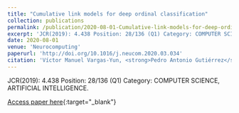 ```yaml
---
title: "Cumulative link models for deep ordinal classification"
collection: publications
permalink: /publication/2020-08-01-Cumulative-link-models-for-deep-ordinal-classification
excerpt: 'JCR(2019): 4.438 Position: 28/136 (Q1) Category: COMPUTER SCIENCE, ARTIFICIAL INTELLIGENCE.'
date: 2020-08-01
venue: 'Neurocomputing'
paperurl: 'http://doi.org/10.1016/j.neucom.2020.03.034'
citation: 'Víctor Manuel Vargas-Yun, <strong>Pedro Antonio Gutiérrez</strong>, César Hervás-Martínez, &quot;Cumulative link models for deep ordinal classification.&quot; Neurocomputing, Vol. 401, 2020, pp.48-58.'
---
```

JCR(2019): 4.438 Position: 28/136 (Q1) Category: COMPUTER SCIENCE, ARTIFICIAL INTELLIGENCE.

[Access paper here](http://doi.org/10.1016/j.neucom.2020.03.034){:target="_blank"}
